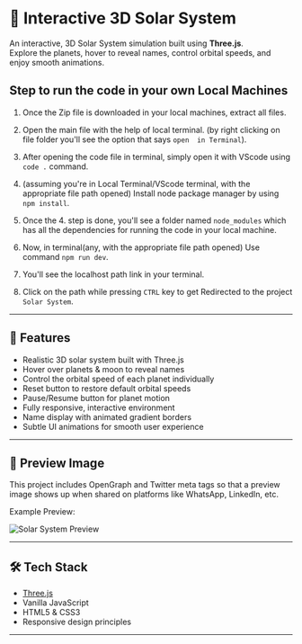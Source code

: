 # 🌌 Interactive 3D Solar System

An interactive, 3D Solar System simulation built using **Three.js**.  
Explore the planets, hover to reveal names, control orbital speeds, and enjoy smooth animations.

## Step to run the code in your own Local Machines

1. Once the Zip file is downloaded in your local machines, extract all files.

2. Open the main file with the help of local terminal. (by right clicking on file folder you'll see the option that says
   `open  in Terminal`).

3. After opening the code file in terminal, simply open it with VScode using `code .` command.

4. (assuming you're in Local Terminal/VScode terminal, with the appropriate file path opened) Install node package
   manager by using `npm install`.

5. Once the 4. step is done, you'll see a folder named `node_modules` which has all the dependencies for running the code
   in your local machine.

6. Now, in terminal(any, with the appropriate file path opened) Use command `npm run dev`.

7. You'll see the localhost path link in your terminal.

8. Click on the path while pressing `CTRL` key to get Redirected to the project `Solar System`.

---

## 🚀 Features

- Realistic 3D solar system built with Three.js
- Hover over planets & moon to reveal names
- Control the orbital speed of each planet individually
- Reset button to restore default orbital speeds
- Pause/Resume button for planet motion
- Fully responsive, interactive environment
- Name display with animated gradient borders
- Subtle UI animations for smooth user experience

---

## 🎨 Preview Image

This project includes OpenGraph and Twitter meta tags so that a preview image shows up when shared on platforms like WhatsApp, LinkedIn, etc.

Example Preview:

![Solar System Preview](https://solar-system-ecru-xi.vercel.app/preview.png)

---

## 🛠️ Tech Stack

- [Three.js](https://threejs.org/)
- Vanilla JavaScript
- HTML5 & CSS3
- Responsive design principles

---
